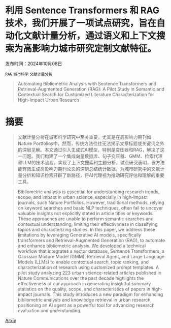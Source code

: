 # 利用 Sentence Transformers 和 RAG 技术，我们开展了一项试点研究，旨在自动化文献计量分析，通过语义和上下文搜索为高影响力城市研究定制文献特征。

发布时间：2024年10月08日

`RAG` `城市科学` `文献计量分析`

> Automating Bibliometric Analysis with Sentence Transformers and Retrieval-Augmented Generation (RAG): A Pilot Study in Semantic and Contextual Search for Customized Literature Characterization for High-Impact Urban Research

# 摘要

> 文献计量分析在城市科学研究中至关重要，尤其是在高影响力期刊如Nature Portfolios中。然而，传统方法往往无法揭示文章标题或关键词之外的深层见解。本文通过引入生成式AI模型，特别是变压器和RAG，解决了这一问题。我们构建了一个集成向量数据库、句子变压器、GMM、检索代理和LLM的技术流程，实现了上下文搜索和主题分析。试点研究表明，该方法能有效生成高影响力期刊论文的深刻总结统计数据，为城市研究中的文献计量分析和知识检索开辟了新路径，将AI代理视为推动研究评估和理解的重要工具。

> Bibliometric analysis is essential for understanding research trends, scope, and impact in urban science, especially in high-impact journals, such Nature Portfolios. However, traditional methods, relying on keyword searches and basic NLP techniques, often fail to uncover valuable insights not explicitly stated in article titles or keywords. These approaches are unable to perform semantic searches and contextual understanding, limiting their effectiveness in classifying topics and characterizing studies. In this paper, we address these limitations by leveraging Generative AI models, specifically transformers and Retrieval-Augmented Generation (RAG), to automate and enhance bibliometric analysis. We developed a technical workflow that integrates a vector database, Sentence Transformers, a Gaussian Mixture Model (GMM), Retrieval Agent, and Large Language Models (LLMs) to enable contextual search, topic ranking, and characterization of research using customized prompt templates. A pilot study analyzing 223 urban science-related articles published in Nature Communications over the past decade highlights the effectiveness of our approach in generating insightful summary statistics on the quality, scope, and characteristics of papers in high-impact journals. This study introduces a new paradigm for enhancing bibliometric analysis and knowledge retrieval in urban research, positioning an AI agent as a powerful tool for advancing research evaluation and understanding.

[Arxiv](https://arxiv.org/abs/2410.09090)